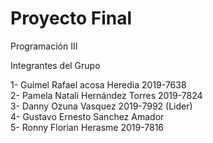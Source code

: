 # Proyecto Final
Programación III 

 Integrantes del Grupo
 
 1- Guimel Rafael acosa Heredia 2019-7638 <br>
 2- Pamela Natali Hernández Torres 2019-7824 <br>
 3- Danny Ozuna Vasquez 2019-7992 (Lider) <br>
 4- Gustavo Ernesto Sanchez Amador<br>
 5- Ronny Florian Herasme 2019-7816
